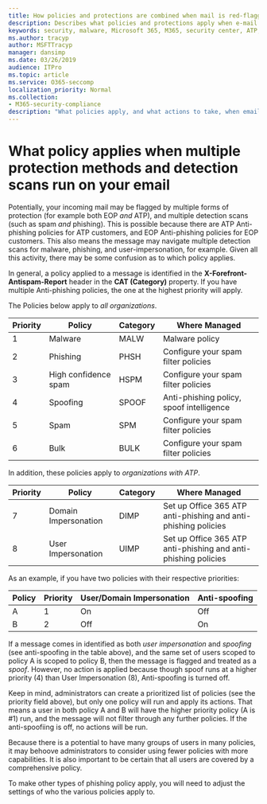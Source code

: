 ```yaml
---
title: How policies and protections are combined when mail is red-flagged
description: Describes what policies and protections apply when e-mail encounters multiple protections and is scanned by multiple forms of detection.
keywords: security, malware, Microsoft 365, M365, security center, ATP, Microsoft Defender ATP, Office 365 ATP, Azure ATP
ms.author: tracyp
author: MSFTTracyp
manager: dansimp
ms.date: 03/26/2019
audience: ITPro
ms.topic: article
ms.service: O365-seccomp
localization_priority: Normal
ms.collection:
- M365-security-compliance
description: "What policies apply, and what actions to take, when email is marked malware, spam, high confidence spam, phishing, and bulk by EOP, and/or ATP."
---
```


# What policy applies when multiple protection methods and detection scans run on your email

Potentially, your incoming mail may be flagged by multiple forms of protection (for example both EOP *and* ATP), and multiple detection scans (such as spam *and* phishing). This is possible because there are ATP Anti-phishing policies for ATP customers, and EOP Anti-phishing policies for EOP customers. This also means the message may navigate multiple detection scans for malware, phishing, and user-impersonation, for example. Given all this activity, there may be some confusion as to which policy applies.

In general, a policy applied to a message is identified in the **X-Forefront-Antispam-Report** header in the **CAT (Category)** property. If you have multiple Anti-phishing policies, the one at the highest priority will apply.

The Policies below apply to _all organizations_.

|Priority |Policy  |Category  |Where Managed |
|---------|---------|---------|---------|
|1     | Malware      | MALW      | Malware policy   |
|2     | Phishing     | PHSH     | Configure your spam filter policies     |
|3     | High confidence spam      | HSPM        | Configure your spam filter policies        |
|4     | Spoofing        | SPOOF        | Anti-phishing policy, spoof intelligence        |
|5     | Spam         | SPM         | Configure your spam filter policies         |
|6     | Bulk         | BULK        | Configure your spam filter policies         |

In addition, these policies apply to _organizations with ATP_.

|Priority |Policy  |Category  |Where Managed |
|---------|---------|---------|---------|
|7     | Domain Impersonation         | DIMP         | Set up Office 365 ATP anti-phishing and anti-phishing policies        |
|8     | User Impersonation        | UIMP         | Set up Office 365 ATP anti-phishing and anti-phishing policies         |

As an example, if you have two policies with their respective priorities:

|Policy  |Priority  |User/Domain Impersonation  |Anti-spoofing  |
|---------|---------|---------|---------|
|A     | 1        | On        |Off         |
|B     | 2        | Off        | On        |

If a message comes in identified as both _user impersonation_ and _spoofing_ (see anti-spoofing in the table above), and the same set of users scoped to policy A is scoped to policy B, then the message is flagged and treated as a _spoof_. However, no action is applied because though spoof runs at a higher priority (4) than User Impersonation (8), Anti-spoofing is turned off.

Keep in mind, administrators can create a prioritized list of policies (see the priority field above), but only one policy will run and apply its actions. That means a user in both policy A and B will have the higher priority policy (A is #1) run, and the message will not filter through any further policies. If the anti-spoofiing is off, no actions will be run.

Because there is a potential to have many groups of users in many policies, it may behoove administrators to consider using fewer policies with more capabilities. It is also important to be certain that all users are covered by a comprehensive policy.

To make other types of phishing policy apply, you will need to adjust the settings of who the various policies apply to.



